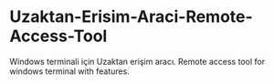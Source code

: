 # Uzaktan-Erisim-Araci-Remote-Access-Tool
Windows terminali için Uzaktan erişim aracı. Remote access tool for windows terminal with features.
